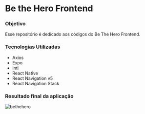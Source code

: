 # Be the Hero Frontend

### Objetivo

Esse repositório é dedicado aos códigos do Be The Hero Frontend.

### Tecnologias Utilizadas

- Axios
- Expo
- Intl
- React Native
- React Navigation v5
- React Navigation Stack

### Resultado final da aplicação

![bethehero](https://user-images.githubusercontent.com/21963291/78191681-e6fe8d80-744c-11ea-8715-bbe5bed5fb63.gif)